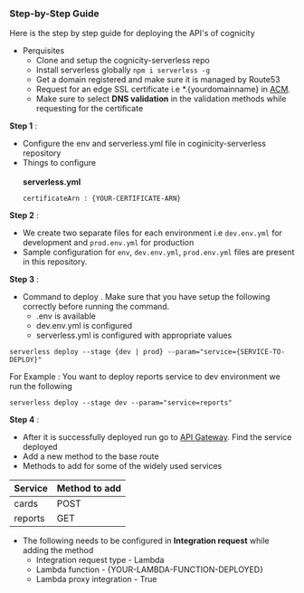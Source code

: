 ### Step-by-Step Guide

Here is the step by step guide for deploying the API's of cognicity

- Perquisites
  - Clone and setup the cognicity-serverless repo
  - Install serverless globally
    `npm i serverless -g`
  - Get a domain registered and make sure it is managed by Route53 
  - Request for an edge SSL certificate i.e *.{yourdomainname} in [ACM](https://us-east-1.console.aws.amazon.com/acm/home?region=us-east-1#/certificates/list).
  - Make sure to select **DNS validation** in the validation methods while requesting for the certificate

**Step 1** :
- Configure the env and serverless.yml file in coginicity-serverless repository
- Things to configure <br/><br/>
**serverless.yml**
    ```
    certificateArn : {YOUR-CERTIFICATE-ARN}
    ```
**Step 2** :
- We create two separate files for each environment i.e `dev.env.yml` for development and `prod.env.yml` for production
- Sample configuration for `env`, `dev.env.yml`, `prod.env.yml` files are present in this repository.

**Step 3** :
- Command to deploy . Make sure that you have setup the following correctly before running the command.
    - .env is available
    - dev.env.yml is configured
    - serverless.yml is configured with appropriate values


```
serverless deploy --stage {dev | prod} --param="service={SERVICE-TO-DEPLOY}"
```

For Example : You want to deploy reports service to dev environment we run the following

```
serverless deploy --stage dev --param="service=reports"
```

**Step 4** :
- After it is successfully deployed run go to [API Gateway](https://ap-southeast-1.console.aws.amazon.com/apigateway/main/apis?region=ap-southeast-1). Find the service deployed
- Add a new method to the base route
- Methods to add for some of the widely used services

| Service           | Method to add                                            |
|---------------------|--------------------------------------------------|
| cards   | POST           |
| reports              | GET      |


- The following needs to be configured in **Integration request** while adding the method 
    - Integration request type - Lambda
    - Lambda function - {YOUR-LAMBDA-FUNCTION-DEPLOYED}
    - Lambda proxy integration - True
